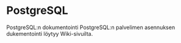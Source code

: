 # PostgreSQL
PostgreSQL:n dokumentointi
PostgreSQL:n palvelimen asennuksen dukementointi löytyy Wiki-sivuilta.
